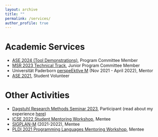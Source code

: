 ```yaml
---
layout: archive
title: ""
permalink: /services/
author_profile: true
---
```


**Academic Services**
======

* [ASE 2024 (Tool Demonstrations)](https://conf.researchr.org/track/ase-2024/ase-2024-tool-demonstrations), Program Committee Member
* [MSR 2023 Technical Track](https://conf.researchr.org/track/msr-2023/msr-2023-technical-papers?), Junior Program Committee Member
* Universität Paderborn [perspeEktIve M](https://www.eim.uni-paderborn.de/en/faculty/studies/mentoring-program) (Nov 2021 - April 2022), Mentor
* [ASE 2021](https://conf.researchr.org/home/ase-2021), Student Volunteer

**Other Activities**
=====

* [Dagstuhl Research Methods Seminar 2023](https://www.dagstuhl.de/en/seminars/seminar-calendar/seminar-details/23433), Participant (read about my experience [here](https://mugdhak30.github.io/Schloss-Dagstuhl/))
* [ICSE 2022 Student Mentoring Workshop](https://conf.researchr.org/track/icse-2022/icse-2022-smew---student-mentoring-workshop), Mentee
* [SIGPLAN-M](https://www.sigplan.org/LongTermMentoring/) (2021-2022), Mentee
* [PLDI 2021 Programming Languages Mentoring Workshop](https://pldi21.sigplan.org/home/PLMW-PLDI-2021), Mentee